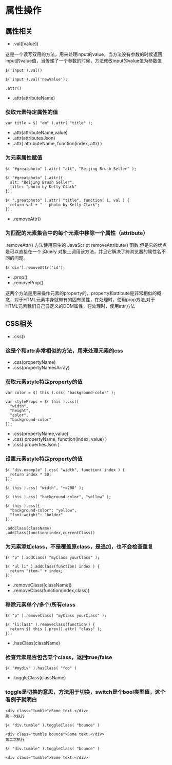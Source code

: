 # 属性操作

## 属性相关

- .val([value])

这是一个读写双用的方法，用来处理input的value，当方法没有参数的时候返回input的value值，当传递了一个参数的时候，方法修改input的value值为参数值
```
$('input').val()

$('input').val('newValue');
```
```
.attr()
```
- .attr(attributeName)

### 获取元素特定属性的值

```
var title = $( "em" ).attr( "title" );
```

- .attr(attributeName,value)
- .attr(attributesJson)
- .attr( attributeName, function(index, attr) )

### 为元素属性赋值

```
$( "#greatphoto" ).attr( "alt", "Beijing Brush Seller" );

$( "#greatphoto" ).attr({
  alt: "Beijing Brush Seller",
  title: "photo by Kelly Clark"
});

$( ".greatphoto" ).attr( "title", function( i, val ) {
  return val + " - photo by Kelly Clark";
});
```

- .removeAttr()

### 为匹配的元素集合中的每个元素中移除一个属性（attribute）

.removeAttr() 方法使用原生的 JavaScript removeAttribute() 函数,但是它的优点是可以直接在一个 jQuery 对象上调用该方法，并且它解决了跨浏览器的属性名不同的问题。
```
$('div').removeAttr('id');
```

- .prop()
- .removeProp()

这两个方法是用来操作元素的property的，property和attibute是非常相似的概念，对于HTML元素本身就带有的固有属性，在处理时，使用prop方法,对于HTML元素我们自己自定义的DOM属性，在处理时，使用attr方法

## CSS相关

- .css()

### 这是个和attr非常相似的方法，用来处理元素的css

- .css(propertyName)
- .css(propertyNamesArray)

### 获取元素style特定property的值


```
var color = $( this ).css( "background-color" );

var styleProps = $( this ).css([
  "width",
  "height",
  "color",
  "background-color"
]);
```

- .css(propertyName,value) 
- .css( propertyName, function(index, value) ) 
- .css( propertiesJson )

### 设置元素style特定property的值

```
$( "div.example" ).css( "width", function( index ) {
  return index * 50;
});

$( this ).css( "width", "+=200" );

$( this ).css( "background-color", "yellow" );

$( this ).css({
  "background-color": "yellow",
  "font-weight": "bolder"
});
```
```
.addClass(className) 
.addClass(function(index,currentClass))
```
### 为元素添加class，不是覆盖原class，是追加，也不会检查重复

```
$( "p" ).addClass( "myClass yourClass" );

$( "ul li" ).addClass(function( index ) {
  return "item-" + index;
});
```

- .removeClass([className]) 
- .removeClass(function(index,class))

### 移除元素单个/多个/所有class

```
$( "p" ).removeClass( "myClass yourClass" );

$( "li:last" ).removeClass(function() {
  return $( this ).prev().attr( "class" );
});
```

- .hasClass(className)

### 检查元素是否包含某个class，返回true/false

```
$( "#mydiv" ).hasClass( "foo" )
```

- .toggleClass(className)

### toggle是切换的意思，方法用于切换，switch是个bool类型值，这个看例子就明白
```
<div class="tumble">Some text.</div>
第一次执行

$( "div.tumble" ).toggleClass( "bounce" )

<div class="tumble bounce">Some text.</div>
第二次执行

$( "div.tumble" ).toggleClass( "bounce" )

<div class="tumble">Some text.</div>
```